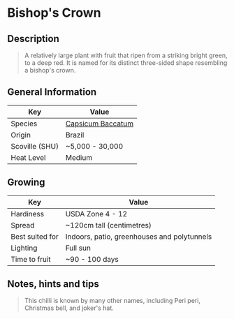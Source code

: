 # Bishop's Crown

## Description

> A relatively large plant with fruit that ripen from a striking bright green, to a deep red. It is named for its distinct three-sided shape resembling a bishop's crown. 

## General Information

Key | Value
--- | ---
Species | [Capsicum Baccatum](.)
Origin | Brazil
Scoville (SHU) | ~5,000 - 30,000
Heat Level | Medium

## Growing

Key | Value
--- | -----
Hardiness | USDA Zone 4 - 12
Spread | ~120cm tall (centimetres)
Best suited for | Indoors, patio, greenhouses and polytunnels
Lighting | Full sun
Time to fruit | ~90 - 100 days

## Notes, hints and tips

> This chilli is known by many other names, including Peri peri, Christmas bell, and joker's hat.
